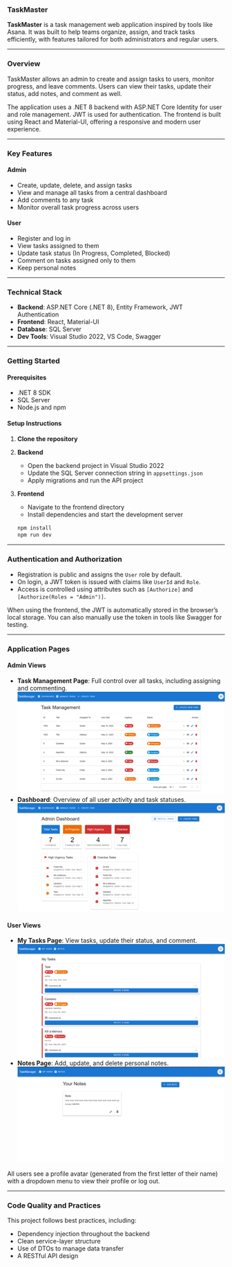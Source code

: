 ### TaskMaster

**TaskMaster** is a task management web application inspired by tools like Asana. It was built to help teams organize, assign, and track tasks efficiently, with features tailored for both administrators and regular users.

---

### Overview

TaskMaster allows an admin to create and assign tasks to users, monitor progress, and leave comments. Users can view their tasks, update their status, add notes, and comment as well.

The application uses a .NET 8 backend with ASP.NET Core Identity for user and role management. JWT is used for authentication. The frontend is built using React and Material-UI, offering a responsive and modern user experience.

---

### Key Features

#### Admin

- Create, update, delete, and assign tasks
- View and manage all tasks from a central dashboard
- Add comments to any task
- Monitor overall task progress across users

#### User

- Register and log in
- View tasks assigned to them
- Update task status (In Progress, Completed, Blocked)
- Comment on tasks assigned only to them
- Keep personal notes

---

### Technical Stack

- **Backend**: ASP.NET Core (.NET 8), Entity Framework, JWT Authentication
- **Frontend**: React, Material-UI
- **Database**: SQL Server
- **Dev Tools**: Visual Studio 2022, VS Code, Swagger

---

### Getting Started

#### Prerequisites

- .NET 8 SDK
- SQL Server
- Node.js and npm

#### Setup Instructions

1. **Clone the repository**

2. **Backend**

   - Open the backend project in Visual Studio 2022
   - Update the SQL Server connection string in `appsettings.json`
   - Apply migrations and run the API project

3. **Frontend**

   - Navigate to the frontend directory
   - Install dependencies and start the development server

   ```bash
   npm install
   npm run dev
   ```

---

### Authentication and Authorization

- Registration is public and assigns the `User` role by default.
- On login, a JWT token is issued with claims like `UserId` and `Role`.
- Access is controlled using attributes such as `[Authorize]` and `[Authorize(Roles = "Admin")]`.

When using the frontend, the JWT is automatically stored in the browser’s local storage. You can also manually use the token in tools like Swagger for testing.

---

### Application Pages

#### Admin Views

- **Task Management Page**: Full control over all tasks, including assigning and commenting.
  ![](./Frontend/TaskManagement/public/TaskMan_Page.png)
- **Dashboard**: Overview of all user activity and task statuses.  
  ![](./Frontend/TaskManagement/public/Dashboard.png)

#### User Views

- **My Tasks Page**: View tasks, update their status, and comment.  
  ![](./Frontend/TaskManagement/public/UserTasks.png)
- **Notes Page**: Add, update, and delete personal notes.  
  ![](./Frontend/TaskManagement/public/Notes.png)

All users see a profile avatar (generated from the first letter of their name) with a dropdown menu to view their profile or log out.

---

### Code Quality and Practices

This project follows best practices, including:

- Dependency injection throughout the backend
- Clean service-layer structure
- Use of DTOs to manage data transfer
- A RESTful API design

